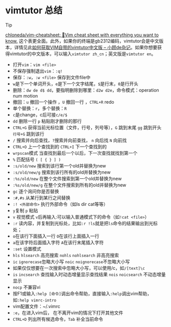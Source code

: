 # vimtutor 总结


<!--more-->

> [!TIP]
> [chloneda/vim-cheatsheet: 🍁Vim cheat sheet with everything you want to know.](https://github.com/chloneda/vim-cheatsheet) 这个表更全面。此外，如果你的终端是gb2312编码，vimtutor会是中文版本，详情见此[如何获取VIM自带的vimtutor中文版 – 小顾de杂记](https://blog.ihipop.com/2011/01/2026.html)。如果你想要获得vimtutor的中文版本，可以输入`vimtutor zh_cn`；英文版是`vimtutor en`。

- 打开`vim`：`vim <file>`
- 不保存强制退出`vim`：`:q!`
- 保存：`:w`，`:w <file>` 保存到文件file中
- `w`是下一个单词开头，`e`是下一个文字结尾，`$`是行末，`0`是行开头
- 删除：`dw de d$ dd`，要指明删除到哪里：`d2w d2e`，命令模式：operation num motion
- 撤回：`u` 撤回一个操作 ，`U` 撤回一行 ，`CTRL+R` redo
- 单个替换：`r`，多个替换：`R`
- `c`是change，c后可接`c/e/$`
- `dd` 删除一行 `p` 粘贴刚才删除的那行
- `CTRL+G` 获得当前光标位置（文件，行号，列号等），`G` 跳到末尾 `gg` 跳到开头 `行号+G` 跳到该行
- `/` 搜索并向后查找，`?`搜索并向前查找， `n` 向后找 `N` 向前找
- `CTRL+O` 上一个查找到的 `CTRL+I` 下一个查找到的
- `wrpscan`模式 当查找到最后一个以后，下一次查找就找到第一个
- `%` 匹配括号 `( [ { } ] )`
- `:s/old/new` 搜索到该行第一个old并替换为new
- `:s/old/new/g` 搜索到该行所有的old并替换为new
- `:%s/old/new` 在整个文件搜索到第一个old并替换为new
- `:%s/old/new/g` 在整个文件搜索到所有的old并替换为new
- `gc` 逐个询问你是否替换
- `:#,#s` 从某行到某行之间替换
- `:! <外部命令>` 执行外部命令（如ls dir cat等等）
- `y`复制 `p` 粘贴
- `v` 视觉模式 `v`后再输入:可以输入普通模式下的命令（如`!cat <file>`）
- `:r` 读内容，并复制到光标处，比如`:r !ls`就是把`ls`命令的结果输出到光标处；
- `o`在该行下面插入一行 `O`在该行上面插入一行
- `a`在该字符后面插入字符  `A`在该行末尾插入字符
- `:set` 设置模式
- `hls` `hlsearch` 高亮搜索 `nohls` `nohlsearch` 非高亮搜索
- `ic` `ignorecase`忽略大小写 `noic` `noignorecase`不忽略大小写
- 如果仅仅想要在一次搜索中忽略大小写，可以使用/c，如`/[text]\c`
- `is` `incsearch` 查找输入时动态增量显示查找结果 `nois` `noicsearch` 不动态增量显示
- `nocp` 不兼容vi
- 按F1或输入`:help [命令]`调出命令帮助，直接输入`:help`调出vim帮助，如`:help vimrc-intro`
- vim配置文件：~/.vimrc
- `:e`，在进入vim后， 在不离开vim的情况下打开其他文件
- `CTRL+D` 列出所有候选命令，`Tab` 补全当前命令

